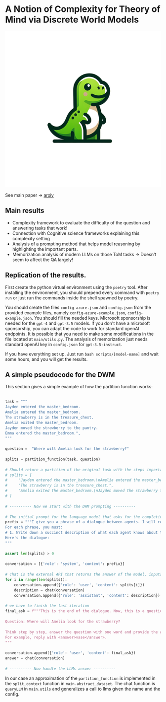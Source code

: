 # A Notion of Complexity for Theory of Mind via Discrete World Models

![Logo Dino](./image/dino.png)

See main paper -> [arxiv](https://arxiv.org/abs/2406.11911)

## Main results
- Complexity framework to evaluate the difficulty of the question and answering tasks that work!
- Connection with Cognitive science frameworks explaining this complexity setting
- Analysis of a prompting method that helps model reasoning by highlighting the important parts.
- Memorization analysis of modern LLMs on those ToM tasks -> Doesn't seem to affect the QA largely!

## Replication of the results.

First create the python virtual environment using the `poetry` tool.
After installing the environment, you should prepend every command with `poetry run` or just run the commands inside the shell spawned by poetry.

You should create the files `config-azure.json` and `config.json` from the provided example files, namely `config-azure-example.json`, `config-example.json`. You should fill the needed keys.
Microsoft sponsorship is needed for the `gpt-4` and `gpt-3.5` models. If you don't have a microsoft sponsorship, you can adapt the code to work for standard openAI endpoints. It is possible that you need to make some modifications in the file located at `main/utils.py`.
The analysis of memorization just needs standard openAI key in `config.json` for `gpt-3.5-instruct`.

If you have everything set up. Just run `bash scripts/[model-name]` and wait some hours, and you will get the results.


## A simple pseudocode for the DWM

This section gives a simple example of how the partition function works:

```python

task = """
Jayden entered the master_bedroom.
Amelia entered the master_bedroom.
The strawberry is in the treasure_chest.
Amelia exited the master_bedroom.
Jayden moved the strawberry to the pantry.
Emma entered the master_bedroom.",
"""

question =  "Where will Amelia look for the strawberry?"

splits = partition_function(task, question)

# Should return a partition of the original task with the steps important to answer the question. Each split represents a state important to the question.
# splits = [
#     "Jayden entered the master_bedroom.\nAmelia entered the master_bedroom.",
#     "The strawberry is in the treasure_chest.",
#     "Amelia exited the master_bedroom.\nJayden moved the strawberry to the pantry.\nEmma entered the master_bedroom",
# ]

# ---------- Now we start with the DWM prompting ----------

# The initial prompt for the language model that asks for the completion.
prefix = """I give you a phrase of a dialogue between agents. I will reveal more parts of it later. At the end, I will give you a question you must answer. 
For each phrase, you must:
# 1. Write down a succinct description of what each agent knows about the environment and about the other agents. Keep the description short and do not produce redundant information. 
Here's the dialogue:
"""

assert len(splits) > 0

conversation = [{'role': 'system', 'content': prefix}]

# chat is the external API that returns the answer of the model, inputs a conversation, and outputs a completion string.
for i in range(len(splits)):
    conversation.append({'role': 'user', 'content': splits[i]})
    description = chat(conversation)
    conversation.append({'role': 'assistant', 'content': description})

# we have to finish the last iteration
final_ask = f"""This is the end of the dialogue. Now, this is a question for you to answer.

Question: Where will Amelia look for the strawberry?

Think step by step, answer the question with one word and provide the answer between <answer></answer> tags.
For example, reply with <answer>vase</answer>.
"""

conversation.append({'role': 'user', 'content': final_ask})
answer = chat(conversation)

# ---------- Now handle the LLMs answer ----------
```

In our case an approximation of the `partition_function` is implemented in the `split_context` function in `main.abstract_dataset`. The chat function is `queryLLM` in `main.utils` and generalizes a call to llms given the name and the config.
